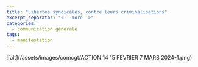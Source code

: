 ```yaml
---
title: "Libertés syndicales, contre leurs criminalisations"
excerpt_separator: "<!--more-->"
categories:
  - communication générale
tags:
  - manifestation
---
```


![alt](/assets/images/comcgt/ACTION 14 15 FEVRIER 7 MARS 2024-1.png)

